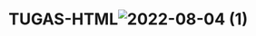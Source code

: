 # TUGAS-HTML![2022-08-04 (1)](https://user-images.githubusercontent.com/101534549/182742154-f7fb9be5-d58e-46e6-8bb4-42da5631104e.png)
